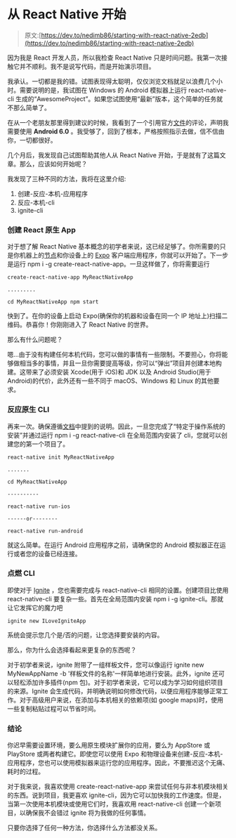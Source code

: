 # 从 React Native 开始

> 原文:[https://dev.to/nedimb86/starting-with-react-native-2edb](https://dev.to/nedimb86/starting-with-react-native-2edb)

因为我是 React 开发人员，所以我检查 React Native 只是时间问题。我第一次接触它并不顺利。我不是说写代码，而是开始演示项目。

我承认。一切都是我的错。试图表现得太聪明，仅仅浏览文档就足以浪费几个小时。需要说明的是，我试图在 Windows 的 Android 模拟器上运行 react-native-cli 生成的“AwesomeProject”。如果您试图使用“最新”版本，这个简单的任务就不那么简单了。

在从一个老朋友那里得到建议的时候，我看到了一个引用官方[文件](https://facebook.github.io/react-native/docs/getting-started.html)的评论，声明我需要使用 **Android 6.0** 。我受够了，回到了根本，严格按照指示去做，信不信由你，一切都很好。

几个月后，我发现自己试图帮助其他人从 React Native 开始，于是就有了这篇文章。那么，应该如何开始呢？

我发现了三种不同的方法，我将在这里介绍:

1.  创建-反应-本机-应用程序
2.  反应-本机-cli
3.  ignite-cli

### [](#create-react-native-app)创建 React 原生 App

对于想了解 React Native 基本概念的初学者来说，这已经足够了。你所需要的只是你机器上的[节点](https://nodejs.org/en/download/)和你设备上的 [Expo](https://expo.io/) 客户端应用程序，你就可以开始了。下一步是运行 npm i -g create-react-native-app。一旦这样做了，你将需要运行

```
create-react-native-app MyReactNativeApp

.........

cd MyReactNativeApp npm start 
```

快到了。在你的设备上启动 Expo(确保你的机器和设备在同一个 IP 地址上)扫描二维码。恭喜你！你刚刚进入了 React Native 的世界。

那么有什么问题呢？

嗯…由于没有构建任何本机代码，您可以做的事情有一些限制。不要担心，你将能够做相当多的事情，并且一旦你需要提高等级，你可以“弹出”项目并创建本地构建。这带来了必须安装 Xcode(用于 iOS)和 JDK 以及 Android Studio(用于 Android)的代价，此外还有一些不同于 macOS、Windows 和 Linux 的其他要求。

### [](#react-native-cli)反应原生 CLI

再来一次。确保遵循[文档](https://facebook.github.io/react-native/docs/getting-started.html)中提到的说明。因此，一旦您完成了“特定于操作系统的安装”并通过运行 npm i -g react-native-cli 在全局范围内安装了 cli，您就可以创建您的第一个项目了。

```
react-native init MyReactNativeApp

.......

cd MyReactNativeApp

----------

react-native run-ios

------or--------

react-native run-android 
```

就这么简单。在运行 Android 应用程序之前，请确保您的 Android 模拟器正在运行或者您的设备已经连接。

### [](#ignite-cli)点燃 CLI

即使对于 [Ignite](https://github.com/infinitered/ignite) ，您也需要完成与 react-native-cli 相同的设置。创建项目比使用 react-native-cli 要复杂一些。首先在全局范围内安装 npm i -g ignite-cli。那就让它发挥它的魔力吧

```
ignite new ILoveIgniteApp 
```

系统会提示您几个是/否的问题，让您选择要安装的内容。

那么，你为什么会选择看起来更复杂的东西呢？

对于初学者来说，ignite 附带了一组样板文件，您可以像运行 ignite new MyNewAppName -b '样板文件的名称'一样简单地进行安装。此外，ignite 还可以轻松添加许多插件(npm 包)。对于初学者来说，它可以成为学习如何组织项目的来源。Ignite 会生成代码，并明确说明如何修改代码，以便应用程序能够正常工作。对于高级用户来说，在添加与本机相关的依赖项(如 google maps)时，使用一些复制粘贴过程可以节省时间。

### [](#conclusion)结论

你迟早需要设置环境，要么用原生模块扩展你的应用，要么为 AppStore 或 PlayStore 或两者构建它。即使您可以使用 Expo 和物理设备来创建-反应-本机-应用程序，您也可以使用模拟器来运行您的应用程序。因此，不要推迟这个无痛、耗时的过程。

对于我来说，我喜欢使用 create-react-native-app 来尝试任何与非本机模块相关的东西。说到项目，我更喜欢 ignite-cli，因为它可以加快我的工作速度。但是，当第一次使用本机模块或使用它们时，我喜欢用 react-native-cli 创建一个新项目，以确保我不会错过 ignite 将为我做的任何事情。

只要你选择了任何一种方法，你选择什么方法都没关系。